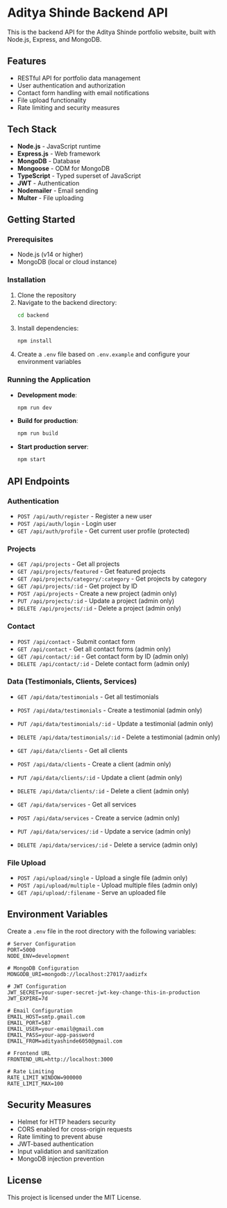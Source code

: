 # Aditya Shinde Backend API

This is the backend API for the Aditya Shinde portfolio website, built with Node.js, Express, and MongoDB.

## Features

- RESTful API for portfolio data management
- User authentication and authorization
- Contact form handling with email notifications
- File upload functionality
- Rate limiting and security measures

## Tech Stack

- **Node.js** - JavaScript runtime
- **Express.js** - Web framework
- **MongoDB** - Database
- **Mongoose** - ODM for MongoDB
- **TypeScript** - Typed superset of JavaScript
- **JWT** - Authentication
- **Nodemailer** - Email sending
- **Multer** - File uploading

## Getting Started

### Prerequisites

- Node.js (v14 or higher)
- MongoDB (local or cloud instance)

### Installation

1. Clone the repository
2. Navigate to the backend directory:
   ```bash
   cd backend
   ```
3. Install dependencies:
   ```bash
   npm install
   ```
4. Create a `.env` file based on `.env.example` and configure your environment variables

### Running the Application

- **Development mode**:
  ```bash
  npm run dev
  ```

- **Build for production**:
  ```bash
  npm run build
  ```

- **Start production server**:
  ```bash
  npm start
  ```

## API Endpoints

### Authentication
- `POST /api/auth/register` - Register a new user
- `POST /api/auth/login` - Login user
- `GET /api/auth/profile` - Get current user profile (protected)

### Projects
- `GET /api/projects` - Get all projects
- `GET /api/projects/featured` - Get featured projects
- `GET /api/projects/category/:category` - Get projects by category
- `GET /api/projects/:id` - Get project by ID
- `POST /api/projects` - Create a new project (admin only)
- `PUT /api/projects/:id` - Update a project (admin only)
- `DELETE /api/projects/:id` - Delete a project (admin only)

### Contact
- `POST /api/contact` - Submit contact form
- `GET /api/contact` - Get all contact forms (admin only)
- `GET /api/contact/:id` - Get contact form by ID (admin only)
- `DELETE /api/contact/:id` - Delete contact form (admin only)

### Data (Testimonials, Clients, Services)
- `GET /api/data/testimonials` - Get all testimonials
- `POST /api/data/testimonials` - Create a testimonial (admin only)
- `PUT /api/data/testimonials/:id` - Update a testimonial (admin only)
- `DELETE /api/data/testimonials/:id` - Delete a testimonial (admin only)

- `GET /api/data/clients` - Get all clients
- `POST /api/data/clients` - Create a client (admin only)
- `PUT /api/data/clients/:id` - Update a client (admin only)
- `DELETE /api/data/clients/:id` - Delete a client (admin only)

- `GET /api/data/services` - Get all services
- `POST /api/data/services` - Create a service (admin only)
- `PUT /api/data/services/:id` - Update a service (admin only)
- `DELETE /api/data/services/:id` - Delete a service (admin only)

### File Upload
- `POST /api/upload/single` - Upload a single file (admin only)
- `POST /api/upload/multiple` - Upload multiple files (admin only)
- `GET /api/upload/:filename` - Serve an uploaded file

## Environment Variables

Create a `.env` file in the root directory with the following variables:

```
# Server Configuration
PORT=5000
NODE_ENV=development

# MongoDB Configuration
MONGODB_URI=mongodb://localhost:27017/aadizfx

# JWT Configuration
JWT_SECRET=your-super-secret-jwt-key-change-this-in-production
JWT_EXPIRE=7d

# Email Configuration
EMAIL_HOST=smtp.gmail.com
EMAIL_PORT=587
EMAIL_USER=your-email@gmail.com
EMAIL_PASS=your-app-password
EMAIL_FROM=adityashinde6050@gmail.com

# Frontend URL
FRONTEND_URL=http://localhost:3000

# Rate Limiting
RATE_LIMIT_WINDOW=900000
RATE_LIMIT_MAX=100
```

## Security Measures

- Helmet for HTTP headers security
- CORS enabled for cross-origin requests
- Rate limiting to prevent abuse
- JWT-based authentication
- Input validation and sanitization
- MongoDB injection prevention

## License

This project is licensed under the MIT License.